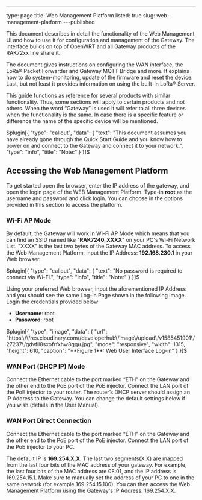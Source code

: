 ---
type: page
title: Web Management Platform
listed: true
slug: web-management-platform
---published

This document describes in detail the functionality of the Web Management UI and how to use it for configuration and management of the Gateway. The interface builds on top of OpenWRT and all Gateway products of the RAK72xx line share it.

The document gives instructions on configuring the WAN interface, the LoRa® Packet Forwarder and Gateway MQTT Bridge and more. It explains how to do system-monitoring, update of the firmware and reset the device. Last, but not least it provides information on using the built-in LoRa® Server.

This guide functions as reference for several products with similar functionality. Thus, some sections will apply to certain products and not others. When the word “Gateway” is used it will refer to all three devices when the functionality is the same. In case there is a specific feature or difference the name of the specific device will be mentioned.

$plugin[{
    "type": "callout",
    "data": {
        "text": "This document assumes you have already gone through the Quick Start Guide and you know how to power on and connect to the Gateway and connect it to your network.",
        "type": "info",
        "title": "Note:"
    }
}]$

## Accessing the Web Management Platform

To get started open the browser, enter the IP address of the gateway, and open the login page of the WEB Management Platform. Type-in **root** as the username and password and click login. You can choose in the options provided in this section to access the platform.

### Wi-Fi AP Mode

By default, the Gateway will work in Wi-Fi AP Mode which means that you can find an SSID named like "**RAK7240_XXXX**" on your PC's Wi-Fi Network List. "XXXX" is the last two bytes of the Gateway MAC address. To access the Web Management Platform, input the IP Address: **192.168.230.1** in your Web browser.

$plugin[{
    "type": "callout",
    "data": {
        "text": "No password is required to connect via Wi-Fi.",
        "type": "info",
        "title": "Note:"
    }
}]$

Using your preferred Web browser, input the aforementioned IP Address and you should see the same Log-in Page shown in the following image. Login the credentials provided below:

- **Username**: root
- **Password**: root

$plugin[{
    "type": "image",
    "data": {
        "url": "https:\/\/res.cloudinary.com\/developerhub\/image\/upload\/v1585451901\/27237\/gdvfil8sxofrfxhw8gqu.jpg",
        "mode": "responsive",
        "width": 1315,
        "height": 610,
        "caption": "**Figure 1**: Web User Interface Log-in"
    }
}]$

### WAN Port (DHCP IP) Mode

Connect the Ethernet cable to the port marked “ETH” on the Gateway and the other end to the PoE port of the PoE injector. Connect the LAN port of the PoE injector to your router. The router’s DHCP server should assign an IP Address to the Gateway. You can change the default settings below if you wish (details in the User Manual).

### WAN Port Direct Connection

Connect the Ethernet cable to the port marked “ETH” on the Gateway and the other end to the PoE port of the PoE injector. Connect the LAN port of the PoE injector to your PC.

The default IP is **169.254.X.X**. The last two segments(X.X) are mapped from the last four bits of the MAC address of your gateway. For example, the last four bits of the MAC address are 0F:01, and the IP address is 169.254.15.1. Make sure to manually set the address of your PC to one in the same network (for example 169.254.15.100). You can then access the Web Management Platform using the Gateway's IP Address: 169.254.X.X.

